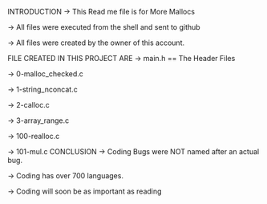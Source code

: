 INTRODUCTION
-> This Read me file is for More Mallocs

-> All files were executed from the shell and sent to github

-> All files were created by the owner of this account.

FILE CREATED IN THIS PROJECT ARE
-> main.h == The Header Files

-> 0-malloc_checked.c

-> 1-string_nconcat.c

-> 2-calloc.c

-> 3-array_range.c

-> 100-realloc.c

-> 101-mul.c
CONCLUSION
-> Coding Bugs were NOT named after an actual bug.

-> Coding has over 700 languages.

-> Coding will soon be as important as reading
